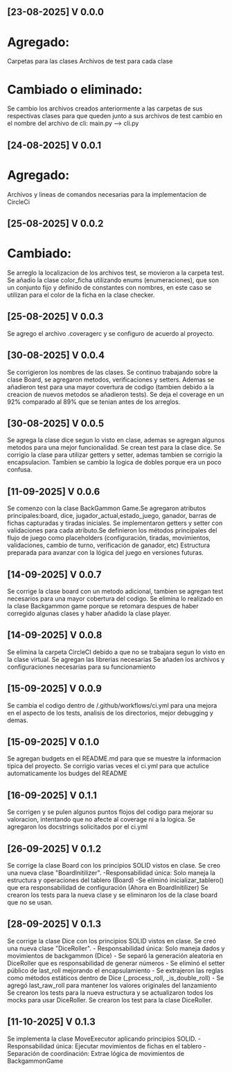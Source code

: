 ## [23-08-2025] V 0.0.0
# Agregado:
Carpetas para las clases
Archivos de test para cada clase
# Cambiado o eliminado:
Se cambio los archivos creados anteriormente a las carpetas de sus respectivas clases para que queden junto a sus archivos de test
cambio en el nombre del archivo de cli: main.py --> cli.py

## [24-08-2025] V 0.0.1
# Agregado:
Archivos y lineas de comandos necesarias para la implementacion de CircleCi

## [25-08-2025] V 0.0.2
# Cambiado: 
Se arreglo la localizacion de los archivos test, se movieron a la carpeta test.
Se añadio la clase color_ficha utilizando enums (enumeraciones), que son un conjunto fijo y definido de constantes con nombres, en este caso se utilizan para el color de la ficha en la clase checker. 

## [25-08-2025] V 0.0.3
Se agrego el archivo .coveragerc y se configuro de acuerdo al proyecto.

## [30-08-2025] V 0.0.4
Se corrigieron los nombres de las clases. Se continuo trabajando sobre la clase Board, se agregaron metodos, verificaciones y setters. Ademas se añadieron test para una mayor covertura de codigo (tambien debido a la creacion de nuevos metodos se añadieron tests).
Se deja el coverage en un 92% comparado al 89% que se tenian antes de los arreglos.

## [30-08-2025] V 0.0.5
Se agrega la clase dice segun lo visto en clase, ademas se agregan algunos metodos para una mejor funcionalidad.
Se crean test para la clase dice.
Se corrigio la clase para utilizar getters y setter, ademas tambien se corrigio la encapsulacion. Tambien se cambio la logica de dobles porque era un poco confusa.

## [11-09-2025] V 0.0.6
Se comenzo con la clase BackGammon Game.Se agregaron atributos principales:board, dice, jugador_actual,estado_juego, ganador, barras de fichas capturadas y tiradas iniciales. Se implementaron getters y setter con validaciones para cada atributo.Se definieron los métodos principales del flujo de juego como placeholders (configuración, tiradas, movimientos, validaciones, cambio de turno, verificación de ganador, etc)
Estructura preparada para avanzar con la lógica del juego en versiones futuras.

## [14-09-2025] V 0.0.7
Se corrige la clase board con un metodo adicional, tambien se agregan test necesarios para una mayor cobertura del codigo. Se elimina lo realizado en la clase Backgammon game porque se retomara despues de haber corregido algunas clases y haber añadido la clase player.
## [14-09-2025] V 0.0.8
Se elimina la carpeta CircleCI debido a que no se trabajara segun lo visto en la clase virtual. 
Se agregan las librerias necesarias
Se añaden los archivos y configuraciones necesarias para su funcionamiento

## [15-09-2025] V 0.0.9
Se cambia el codigo dentro de /.github/workflows/ci.yml para una mejora en el aspecto de los tests, analisis de los directorios, mejor debugging y demas.
## [15-09-2025] V 0.1.0
Se agregan budgets en el README.md para que se muestre la informacion tipica del proyecto.
Se corrigio varias veces el ci.yml para que actulice automaticamente los budges del README

## [16-09-2025] V 0.1.1
Se corrigen y se pulen algunos puntos flojos del codigo para mejorar su valoracion, intentando que no afecte al coverage ni a la logica.
Se agregaron los docstrings solicitados por el ci.yml

## [26-09-2025] V 0.1.2
Se corrige la clase Board con los principios SOLID vistos en clase. Se creo una nueva clase "BoardInitilizer".
    -Responsabilidad única: Solo maneja la estructura y operaciones del tablero (Board)
    -Se eliminó inicializar_tablero() que era responsabilidad de configuración (Ahora en BoardInitilizer)
Se crearon los tests para la nueva clase y se eliminaron los de la clase board que no se usan.
## [28-09-2025] V 0.1.3
Se corrige la clase Dice con los principios SOLID vistos en clase. Se creó una nueva clase "DiceRoller".
    - Responsabilidad única: Solo maneja dados y movimientos de backgammon (Dice)
    - Se separó la generación aleatoria en DiceRoller que es responsabilidad de generar números
    - Se eliminó el setter público de last_roll mejorando el encapsulamiento
    - Se extrajeron las reglas como métodos estáticos dentro de Dice (_process_roll, _is_double_roll)
    - Se agregó last_raw_roll para mantener los valores originales del lanzamiento
Se crearon los tests para la nueva estructura y se actualizaron todos los mocks para usar DiceRoller.
Se crearon los test para la clase DiceRoller.
## [11-10-2025] V 0.1.3
Se implementa la clase MoveExecutor aplicando principios SOLID.
    - Responsabilidad única: Ejecutar movimientos de fichas en el tablero
    - Separación de coordinación: Extrae lógica de movimientos de BackgammonGame
